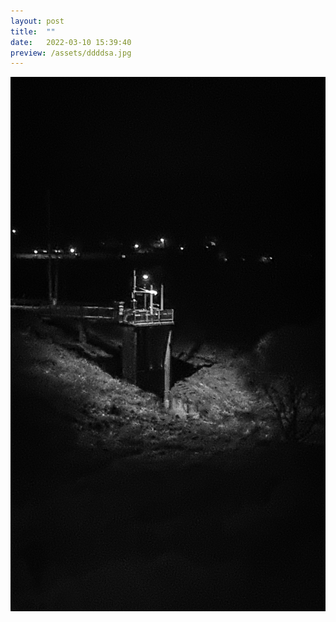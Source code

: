 ```yaml
---
layout: post
title:  ""
date:   2022-03-10 15:39:40
preview: /assets/ddddsa.jpg
---
```


![Picture 1](/assets/ddddsa.jpg)